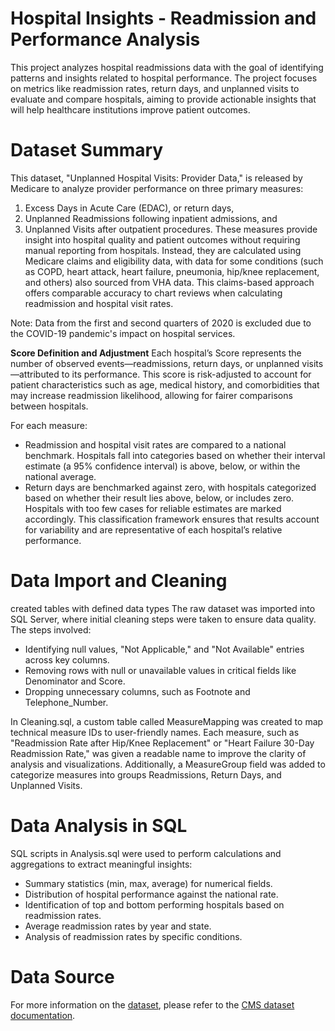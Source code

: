 # Hospital Insights - Readmission and Performance Analysis
This project analyzes hospital readmissions data with the goal of identifying patterns and insights related to hospital performance. The project focuses on metrics like readmission rates, return days, and unplanned visits to evaluate and compare hospitals, aiming to provide actionable insights that will help healthcare institutions improve patient outcomes.

# Dataset Summary
This dataset, "Unplanned Hospital Visits: Provider Data," is released by Medicare to analyze provider performance on three primary measures:
1. Excess Days in Acute Care (EDAC), or return days,
2. Unplanned Readmissions following inpatient admissions, and
3. Unplanned Visits after outpatient procedures.
These measures provide insight into hospital quality and patient outcomes without requiring manual reporting from hospitals. Instead, they are calculated using Medicare claims and eligibility data, with data for some conditions (such as COPD, heart attack, heart failure, pneumonia, hip/knee replacement, and others) also sourced from VHA data. This claims-based approach offers comparable accuracy to chart reviews when calculating readmission and hospital visit rates.

Note: Data from the first and second quarters of 2020 is excluded due to the COVID-19 pandemic's impact on hospital services.

**Score Definition and Adjustment**
Each hospital’s Score represents the number of observed events—readmissions, return days, or unplanned visits—attributed to its performance. This score is risk-adjusted to account for patient characteristics such as age, medical history, and comorbidities that may increase readmission likelihood, allowing for fairer comparisons between hospitals.

For each measure:
- Readmission and hospital visit rates are compared to a national benchmark. Hospitals fall into categories based on whether their interval estimate (a 95% confidence interval) is above, below, or within the national average.
- Return days are benchmarked against zero, with hospitals categorized based on whether their result lies above, below, or includes zero.
Hospitals with too few cases for reliable estimates are marked accordingly. This classification framework ensures that results account for variability and are representative of each hospital’s relative performance.


# Data Import and Cleaning
created tables with defined data types
The raw dataset was imported into SQL Server, where initial cleaning steps were taken to ensure data quality. The steps involved:
- Identifying null values, "Not Applicable," and "Not Available" entries across key columns.
- Removing rows with null or unavailable values in critical fields like Denominator and Score.
- Dropping unnecessary columns, such as Footnote and Telephone_Number.

In Cleaning.sql, a custom table called MeasureMapping was created to map technical measure IDs to user-friendly names. Each measure, such as "Readmission Rate after Hip/Knee Replacement" or "Heart Failure 30-Day Readmission Rate," was given a readable name to improve the clarity of analysis and visualizations. Additionally, a MeasureGroup field was added to categorize measures into groups Readmissions, Return Days, and Unplanned Visits.

# Data Analysis in SQL
SQL scripts in Analysis.sql were used to perform calculations and aggregations to extract meaningful insights:
- Summary statistics (min, max, average) for numerical fields.
- Distribution of hospital performance against the national rate.
- Identification of top and bottom performing hospitals based on readmission rates.
- Average readmission rates by year and state.
- Analysis of readmission rates by specific conditions.



# Data Source
For more information on the [dataset](https://data.cms.gov/provider-data/dataset/632h-zaca#data-table), please refer to the [CMS dataset documentation](https://data.cms.gov/provider-data/dataset/632h-zaca#data-table).


